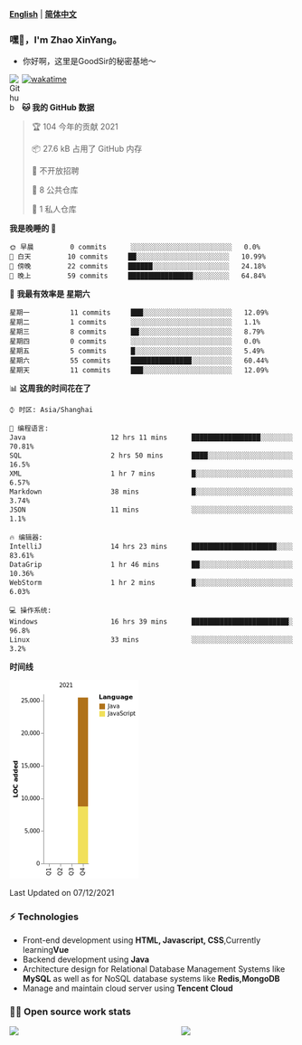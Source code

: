 [**English**](README.md) | [**简体中文**](README.zh_CN.md)
### 嘿👋，I'm Zhao XinYang。

- 你好啊，这里是GoodSir的秘密基地～

[![wakatime](https://wakatime.com/badge/user/04e3f192-51ae-42c4-9648-523f599b5595.svg)](https://wakatime.com/@04e3f192-51ae-42c4-9648-523f599b5595)
<a href="https://github.com/1677883418">
<img align="left" alt="Github" width="22px" src="https://cdn.jsdelivr.net/npm/simple-icons@v3/icons/github.svg" />
</a>
<br/>
<br/>

<!--START_SECTION:waka-->
**🐱 我的 GitHub 数据** 

> 🏆 104 今年的贡献 2021
 > 
> 📦 27.6 kB 占用了 GitHub 内存 
 > 
> 🚫 不开放招聘
 > 
> 📜 8 公共仓库 
 > 
> 🔑 1 私人仓库 
 > 
**我是晚睡的 🦉** 

```text
🌞 早晨         0 commits      ░░░░░░░░░░░░░░░░░░░░░░░░░   0.0% 
🌆 白天         10 commits     ██░░░░░░░░░░░░░░░░░░░░░░░   10.99% 
🌃 傍晚         22 commits     ██████░░░░░░░░░░░░░░░░░░░   24.18% 
🌙 晚上         59 commits     ████████████████░░░░░░░░░   64.84%

```
📅 **我最有效率是 星期六** 

```text
星期一          11 commits     ███░░░░░░░░░░░░░░░░░░░░░░   12.09% 
星期二          1 commits      ░░░░░░░░░░░░░░░░░░░░░░░░░   1.1% 
星期三          8 commits      ██░░░░░░░░░░░░░░░░░░░░░░░   8.79% 
星期四          0 commits      ░░░░░░░░░░░░░░░░░░░░░░░░░   0.0% 
星期五          5 commits      █░░░░░░░░░░░░░░░░░░░░░░░░   5.49% 
星期六          55 commits     ███████████████░░░░░░░░░░   60.44% 
星期天          11 commits     ███░░░░░░░░░░░░░░░░░░░░░░   12.09%

```


📊 **这周我的时间花在了** 

```text
⌚︎ 时区: Asia/Shanghai

💬 编程语言: 
Java                     12 hrs 11 mins      █████████████████░░░░░░░░   70.81% 
SQL                      2 hrs 50 mins       ████░░░░░░░░░░░░░░░░░░░░░   16.5% 
XML                      1 hr 7 mins         █░░░░░░░░░░░░░░░░░░░░░░░░   6.57% 
Markdown                 38 mins             █░░░░░░░░░░░░░░░░░░░░░░░░   3.74% 
JSON                     11 mins             ░░░░░░░░░░░░░░░░░░░░░░░░░   1.1%

🔥 编辑器: 
IntelliJ                 14 hrs 23 mins      █████████████████████░░░░   83.61% 
DataGrip                 1 hr 46 mins        ██░░░░░░░░░░░░░░░░░░░░░░░   10.36% 
WebStorm                 1 hr 2 mins         █░░░░░░░░░░░░░░░░░░░░░░░░   6.03%

💻 操作系统: 
Windows                  16 hrs 39 mins      ████████████████████████░   96.8% 
Linux                    33 mins             ░░░░░░░░░░░░░░░░░░░░░░░░░   3.2%

```

**时间线**

![Chart not found](https://raw.githubusercontent.com/1677883418/1677883418/master/charts/bar_graph.png) 


 Last Updated on 07/12/2021
<!--END_SECTION:waka-->


### ⚡ Technologies
- Front-end development using **HTML, Javascript, CSS**,Currently learning**Vue**
- Backend development using **Java**
- Architecture design for Relational Database Management Systems like **MySQL** as well as for NoSQL database systems like **Redis,MongoDB**
- Manage and maintain cloud server using **Tencent Cloud**

### 👨‍💻 Open source work stats

<img align="left" src="https://github-readme-stats.vercel.app/api?username=1677883418&theme=tokyonight&show_icons=true" />
<img align='right' src='https://octodex.github.com/images/daftpunktocat-thomas.gif' width='200"'>